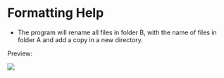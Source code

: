 # Formatting Help

- The program will rename all files in folder B, with the name of files in folder A and add a copy in a new directory.


Preview:

![](https://i.imgur.com/RqqOqnr.png)